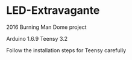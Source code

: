 # LED-Extravagante
2016 Burning Man Dome project

Arduino 1.6.9
Teensy 3.2

Follow the installation steps for Teensy carefully
